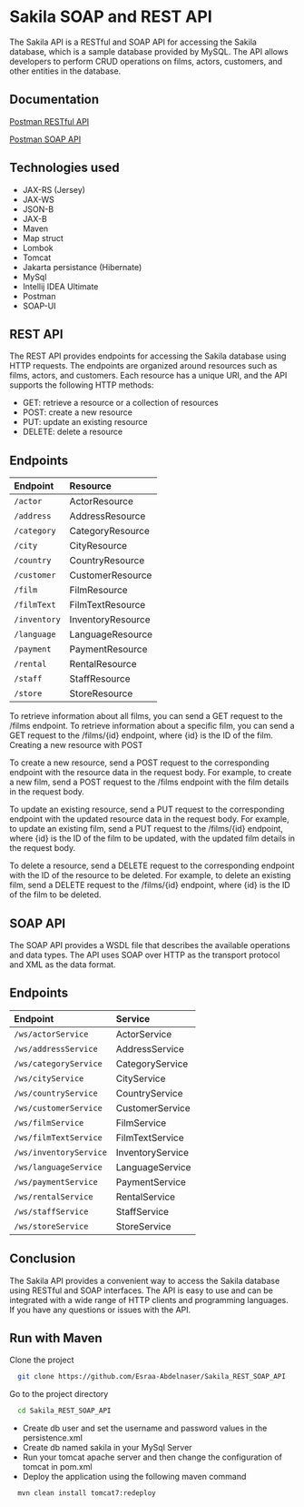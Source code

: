 # Sakila SOAP and REST API

The Sakila API is a RESTful and SOAP API for accessing the Sakila database, which is a sample database provided by
MySQL. The API allows developers to perform CRUD operations on films, actors, customers, and other entities in the
database.

## Documentation

[Postman RESTful API](https://documenter.getpostman.com/view/26735340/2s93Y2R1RN)

[Postman SOAP API](https://documenter.getpostman.com/view/26735340/2s93Y3uftt)

## Technologies used

- JAX-RS (Jersey)
- JAX-WS
- JSON-B
- JAX-B
- Maven
- Map struct
- Lombok
- Tomcat
- Jakarta persistance (Hibernate)
- MySql
- Intellij IDEA Ultimate
- Postman
- SOAP-UI

## REST API

The REST API provides endpoints for accessing the Sakila database using HTTP requests. The endpoints are organized
around resources such as films, actors, and customers. Each resource has a unique URI, and the API supports the
following HTTP methods:

- GET: retrieve a resource or a collection of resources
- POST: create a new resource
- PUT: update an existing resource
- DELETE: delete a resource

## Endpoints

| Endpoint     | Resource          
|:-------------|:------------------ 
| `/actor`     | ActorResource     
| `/address`   | AddressResource   
| `/category`  | CategoryResource  
| `/city`      | CityResource      
| `/country`   | CountryResource   
| `/customer`  | CustomerResource  
| `/film`      | FilmResource      
| `/filmText`  | FilmTextResource  
| `/inventory` | InventoryResource 
| `/language`  | LanguageResource  
| `/payment`   | PaymentResource   
| `/rental`    | RentalResource    
| `/staff`     | StaffResource     
| `/store`     | StoreResource     

To retrieve information about all films, you can send a GET request to the /films endpoint. To retrieve information
about a specific film, you can send a GET request to the /films/{id} endpoint, where {id} is the ID of the film.
Creating a new resource with POST

To create a new resource, send a POST request to the corresponding endpoint with the resource data in the request body.
For example, to create a new film, send a POST request to the /films endpoint with the film details in the request body.

To update an existing resource, send a PUT request to the corresponding endpoint with the updated resource data in the
request body.
For example, to update an existing film, send a PUT request to the /films/{id} endpoint, where {id} is the ID of the
film to be updated, with the updated film details in the request body.

To delete a resource, send a DELETE request to the corresponding endpoint with the ID of the resource to be deleted.
For example, to delete an existing film, send a DELETE request to the /films/{id} endpoint, where {id} is the ID of the
film to be deleted.

## SOAP API

The SOAP API provides a WSDL file that describes the available operations and data types. The API uses SOAP over HTTP as
the transport protocol and XML as the data format.

## Endpoints

| Endpoint               | Service          
|:-----------------------|:----------------- 
| `/ws/actorService`     | ActorService     
| `/ws/addressService`   | AddressService   
| `/ws/categoryService`  | CategoryService  
| `/ws/cityService`      | CityService      
| `/ws/countryService`   | CountryService   
| `/ws/customerService`  | CustomerService  
| `/ws/filmService`      | FilmService      
| `/ws/filmTextService`  | FilmTextService  
| `/ws/inventoryService` | InventoryService 
| `/ws/languageService`  | LanguageService  
| `/ws/paymentService`   | PaymentService   
| `/ws/rentalService`    | RentalService    
| `/ws/staffService`     | StaffService     
| `/ws/storeService`     | StoreService     

## Conclusion

The Sakila API provides a convenient way to access the Sakila database using RESTful and SOAP interfaces. The API is
easy to use and can be integrated with a wide range of HTTP clients and programming languages. If you have any questions
or issues with the API.

## Run with Maven

Clone the project

```bash
  git clone https://github.com/Esraa-Abdelnaser/Sakila_REST_SOAP_API
```

Go to the project directory

```bash
  cd Sakila_REST_SOAP_API
```

- Create db user and set the username and password values in the persistence.xml
- Create db named sakila in your MySql Server
- Run your tomcat apache server and then change the configuration of tomcat in pom.xml
- Deploy the application using the following maven command

```
  mvn clean install tomcat7:redeploy
```
